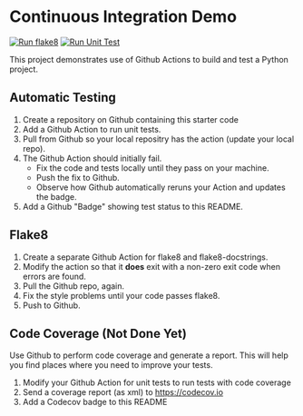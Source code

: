 Continuous Integration Demo
===========================
[![Run flake8](https://github.com/PHIMNADA024/ci-demo/actions/workflows/style-checking.yml/badge.svg)](https://github.com/PHIMNADA024/ci-demo/actions/workflows/style-checking.yml) 
[![Run Unit Test](https://github.com/PHIMNADA024/ci-demo/actions/workflows/python-unittest.yml/badge.svg)](https://github.com/PHIMNADA024/ci-demo/actions/workflows/python-unittest.yml)

This project demonstrates use of Github Actions to build and test a Python project.  

## Automatic Testing

1. Create a repository on Github containing this starter code
2. Add a Github Action to run unit tests.
3. Pull from Github so your local repositry has the action (update your local repo).
4. The Github Action should initially fail.
   - Fix the code and tests locally until they pass on your machine.
   - Push the fix to Github.
   - Observe how Github automatically reruns your Action and updates the badge.
5. Add a Github "Badge" showing test status to this README.


## Flake8

1. Create a separate Github Action for flake8 and flake8-docstrings.
2. Modify the action so that it **does** exit with a non-zero exit code when errors are found.
3. Pull the Github repo, again.
4. Fix the style problems until your code passes flake8.
5. Push to Github.

## Code Coverage (Not Done Yet)

Use Github to perform code coverage and generate a report.
This will help you find places where you need to improve your tests.

1. Modify your Github Action for unit tests to run tests with code coverage
2. Send a coverage report (as xml) to <https://codecov.io>
3. Add a Codecov badge to this README


